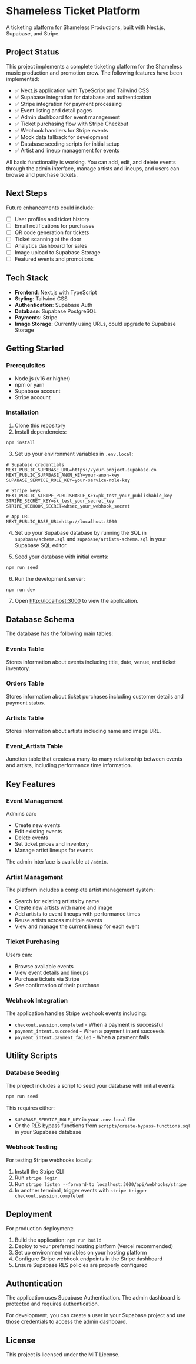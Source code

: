 # Shameless Ticket Platform

A ticketing platform for Shameless Productions, built with Next.js, Supabase, and Stripe.

## Project Status

This project implements a complete ticketing platform for the Shameless music production and promotion crew. The following features have been implemented:

- ✅ Next.js application with TypeScript and Tailwind CSS
- ✅ Supabase integration for database and authentication
- ✅ Stripe integration for payment processing
- ✅ Event listing and detail pages
- ✅ Admin dashboard for event management
- ✅ Ticket purchasing flow with Stripe Checkout
- ✅ Webhook handlers for Stripe events
- ✅ Mock data fallback for development
- ✅ Database seeding scripts for initial setup
- ✅ Artist and lineup management for events

All basic functionality is working. You can add, edit, and delete events through the admin interface, manage artists and lineups, and users can browse and purchase tickets.

## Next Steps

Future enhancements could include:

- [ ] User profiles and ticket history
- [ ] Email notifications for purchases
- [ ] QR code generation for tickets
- [ ] Ticket scanning at the door
- [ ] Analytics dashboard for sales
- [ ] Image upload to Supabase Storage
- [ ] Featured events and promotions

## Tech Stack

- **Frontend**: Next.js with TypeScript
- **Styling**: Tailwind CSS
- **Authentication**: Supabase Auth
- **Database**: Supabase PostgreSQL
- **Payments**: Stripe
- **Image Storage**: Currently using URLs, could upgrade to Supabase Storage

## Getting Started

### Prerequisites

- Node.js (v16 or higher)
- npm or yarn
- Supabase account
- Stripe account

### Installation

1. Clone this repository
2. Install dependencies:
```bash
npm install
```

3. Set up your environment variables in `.env.local`:
```
# Supabase credentials
NEXT_PUBLIC_SUPABASE_URL=https://your-project.supabase.co
NEXT_PUBLIC_SUPABASE_ANON_KEY=your-anon-key
SUPABASE_SERVICE_ROLE_KEY=your-service-role-key

# Stripe keys
NEXT_PUBLIC_STRIPE_PUBLISHABLE_KEY=pk_test_your_publishable_key
STRIPE_SECRET_KEY=sk_test_your_secret_key
STRIPE_WEBHOOK_SECRET=whsec_your_webhook_secret

# App URL
NEXT_PUBLIC_BASE_URL=http://localhost:3000
```

4. Set up your Supabase database by running the SQL in `supabase/schema.sql` and `supabase/artists-schema.sql` in your Supabase SQL editor.

5. Seed your database with initial events:
```bash
npm run seed
```

6. Run the development server:
```bash
npm run dev
```

7. Open [http://localhost:3000](http://localhost:3000) to view the application.

## Database Schema

The database has the following main tables:

### Events Table
Stores information about events including title, date, venue, and ticket inventory.

### Orders Table
Stores information about ticket purchases including customer details and payment status.

### Artists Table
Stores information about artists including name and image URL.

### Event_Artists Table
Junction table that creates a many-to-many relationship between events and artists, including performance time information.

## Key Features

### Event Management

Admins can:
- Create new events
- Edit existing events
- Delete events
- Set ticket prices and inventory
- Manage artist lineups for events

The admin interface is available at `/admin`.

### Artist Management

The platform includes a complete artist management system:
- Search for existing artists by name
- Create new artists with name and image
- Add artists to event lineups with performance times
- Reuse artists across multiple events
- View and manage the current lineup for each event

### Ticket Purchasing

Users can:
- Browse available events
- View event details and lineups
- Purchase tickets via Stripe
- See confirmation of their purchase

### Webhook Integration

The application handles Stripe webhook events including:
- `checkout.session.completed` - When a payment is successful
- `payment_intent.succeeded` - When a payment intent succeeds
- `payment_intent.payment_failed` - When a payment fails

## Utility Scripts

### Database Seeding

The project includes a script to seed your database with initial events:

```bash
npm run seed
```

This requires either:
- `SUPABASE_SERVICE_ROLE_KEY` in your `.env.local` file
- Or the RLS bypass functions from `scripts/create-bypass-functions.sql` in your Supabase database

### Webhook Testing

For testing Stripe webhooks locally:

1. Install the Stripe CLI
2. Run `stripe login`
3. Run `stripe listen --forward-to localhost:3000/api/webhooks/stripe`
4. In another terminal, trigger events with `stripe trigger checkout.session.completed`

## Deployment

For production deployment:

1. Build the application: `npm run build`
2. Deploy to your preferred hosting platform (Vercel recommended)
3. Set up environment variables on your hosting platform
4. Configure Stripe webhook endpoints in the Stripe dashboard
5. Ensure Supabase RLS policies are properly configured

## Authentication

The application uses Supabase Authentication. The admin dashboard is protected and requires authentication.

For development, you can create a user in your Supabase project and use those credentials to access the admin dashboard.

## License

This project is licensed under the MIT License.
